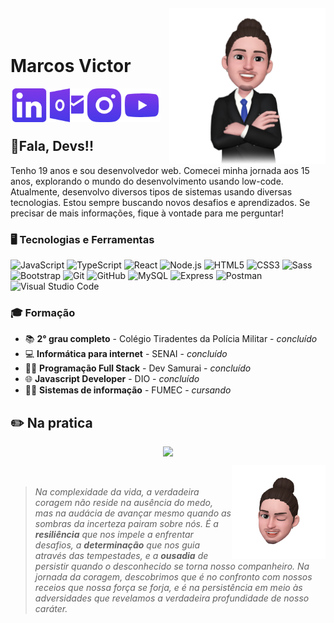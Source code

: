 <img align="right" width="250px" style="margin-top:-20px" src="/img/Avatar1.png">

</br>

<div display="inline-block">
  <h1>Marcos Victor</h1>
  <a href="https://www.linkedin.com/in/mvss01">
    <img align="left" width="60px" src="/img/linkedin.png" alt="linkedin" style="vertical-align:center;">
  </a>
  <a href="mailto:marcosvictorss@hotmail.com">
    <img align="left" width="60px" src="/img/outlook.png" alt="outlook" style="vertical-align:center;">
  </a>
  <a href="https://www.instagram.com/mvss_001/">
    <img align="left" width="60px" src="/img/instagram.png" alt="instagram" style="vertical-align:center;">
  </a>
  <a href="#" onclick="alert('Em breve')">
    <img align="left" width="60px" src="/img/youtube.png" alt="youtube" style="vertical-align:center;">
  </a>
</div>

</br>
</br>
</br>

## 👋Fala, Devs!!

Tenho 19 anos e sou desenvolvedor web. Comecei minha jornada aos 15 anos, explorando o mundo do desenvolvimento usando low-code. Atualmente, desenvolvo diversos tipos de sistemas usando diversas tecnologias. Estou sempre buscando novos desafios e aprendizados. Se precisar de mais informações, fique à vontade para me perguntar!


### 🖥️ Tecnologias e Ferramentas
![JavaScript](https://img.shields.io/badge/-JavaScript-F7DF1E?style=flat-square&logo=javascript&logoColor=black)
![TypeScript](https://img.shields.io/badge/-TypeScript-1572B6?style=flat-square&logo=typescript&logoColor=white)
![React](https://img.shields.io/badge/-React-61DAFB?style=flat-square&logo=react&logoColor=black)
![Node.js](https://img.shields.io/badge/-Node.JS-339933?style=flat-square&logo=node.js&logoColor=white)
![HTML5](https://img.shields.io/badge/-HTML5-E34F26?style=flat-square&logo=html5&logoColor=white)
![CSS3](https://img.shields.io/badge/-CSS3-1572B6?style=flat-square&logo=css3&logoColor=white)
![Sass](https://img.shields.io/badge/-Sass-CC6699?style=flat-square&logo=sass&logoColor=white)
![Bootstrap](https://img.shields.io/badge/-Bootstrap-007ACC?style=flat-square&logo=bootstrap&logoColor=white)
![Git](https://img.shields.io/badge/-Git-F05032?style=flat-square&logo=git&logoColor=white)
![GitHub](https://img.shields.io/badge/-GitHub-181717?style=flat-square&logo=github&logoColor=white)
![MySQL](https://img.shields.io/badge/-MySQL-4479A1?style=flat-square&logo=mysql&logoColor=white)
![Express](https://img.shields.io/badge/-Express-007ACC?style=flat-square&logo=express&logoColor=white)
![Postman](https://img.shields.io/badge/-Postman-FF6C37?style=flat-square&logo=postman&logoColor=white)
![Visual Studio Code](https://img.shields.io/badge/-Visual_Studio_Code-007ACC?style=flat-square&logo=visual-studio-code&logoColor=white)

### 🎓 Formação
- 📚 <strong>2° grau completo</strong> - Colégio Tiradentes da Polícia Militar - <i>concluído</i>
- 💻 <strong>Informática para internet</strong> - SENAI - <i>concluído</i>
- 🐱‍💻 <strong>Programação Full Stack</strong> - Dev Samurai - <i>concluído</i>
- 🌐 <strong>Javascript Developer</strong> - DIO - <i>concluído</i>
- 👨‍🎓 <strong>Sistemas de informação</strong> - FUMEC - <i>cursando</i>

## ✏️ Na pratica
<p align="center">
  <a href="https://github.com/mvss01">
    <img height="180em" src="https://github-readme-stats-eight-theta.vercel.app/api/top-langs/?username=mvss01&layout=compact&langs_count=8&theme=radical"/>
  </a>

</p>

<br>

<img align="right" width="150px" style="margin-top:-20px" src="/img/Avatar2.png">

> <i>Na complexidade da vida, a verdadeira coragem não reside na ausência do medo, mas na audácia de avançar mesmo quando as sombras da incerteza pairam sobre nós. É a <strong>resiliência</strong> que nos impele a enfrentar desafios, a <strong>determinação</strong> que nos guia através das tempestades, e a <strong>ousadia</strong> de persistir quando o desconhecido se torna nosso companheiro. Na jornada da coragem, descobrimos que é no confronto com nossos receios que nossa força se forja, e é na persistência em meio às adversidades que revelamos a verdadeira profundidade de nosso caráter.</i>

